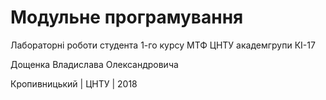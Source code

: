 ﻿# Модульне програмування
Лабораторні роботи студента 1-го курсу МТФ ЦНТУ академгрупи КІ-17

Дощенка Владислава Олександровича

Кропивницький | ЦНТУ | 2018
